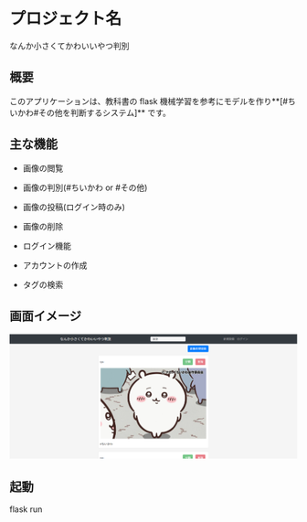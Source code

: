 # プロジェクト名

なんか小さくてかわいいやつ判別

## 概要

このアプリケーションは、教科書の flask 機械学習を参考にモデルを作り**[#ちいかわ#その他を判断するシステム]** です。

## 主な機能

- 画像の閲覧
- 画像の判別(#ちいかわ or #その他)
- 画像の投稿(ログイン時のみ)
- 画像の削除
- ログイン機能

- アカウントの作成
- タグの検索

## 画面イメージ

![alt text](images/image.png)

## 起動

flask run

